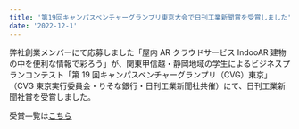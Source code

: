 ```yaml
---
title: '第19回キャンパスベンチャーグランプリ東京大会で日刊工業新聞賞を受賞しました'
date: '2022-12-1'
---
```


弊社創業メンバーにて応募しました「屋内 AR クラウドサービス IndooAR 建物の中を便利な情報で彩ろう」が、関東甲信越・静岡地域の学生によるビジネスプランコンテスト「第 19 回キャンパスベンチャーグランプリ（CVG）東京」（CVG 東京実行委員会・りそな銀行・日刊工業新聞社共催）にて、日刊工業新聞社賞を受賞しました。

受賞一覧は[こちら](https://cvg.nikkan.co.jp/tokyo_backnumber/2022/)

